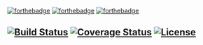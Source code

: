 [![forthebadge](http://forthebadge.com/images/badges/as-seen-on-tv.svg)](http://forthebadge.com)
[![forthebadge](http://forthebadge.com/images/badges/built-by-neckbeards.svg)](http://forthebadge.com)
[![forthebadge](http://forthebadge.com/images/badges/contains-technical-debt.svg)](http://forthebadge.com)

[![Build Status](https://travis-ci.org/bmaupin/loopback-test.svg?branch=master)](https://travis-ci.org/bmaupin/loopback-test)
[![Coverage Status](https://coveralls.io/repos/github/bmaupin/loopback-test/badge.svg?branch=master)](https://coveralls.io/github/bmaupin/loopback-test?branch=master)
[![License](https://img.shields.io/badge/license-MIT-blue.svg)](https://github.com/bmaupin/loopback-test/blob/master/LICENSE)
---
